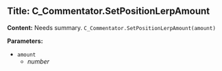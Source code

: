## Title: C_Commentator.SetPositionLerpAmount

**Content:**
Needs summary.
`C_Commentator.SetPositionLerpAmount(amount)`

**Parameters:**
- `amount`
  - *number*